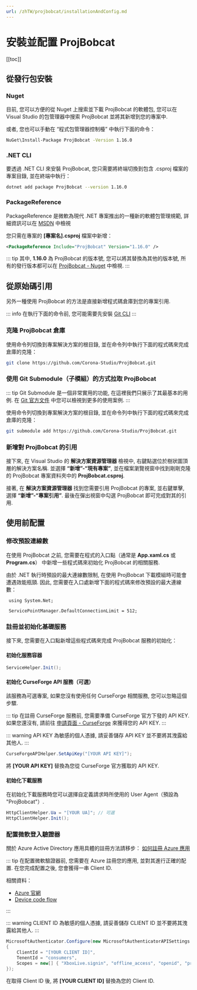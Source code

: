 ```yaml
---
url: /zhTW/projbobcat/installationAndConfig.md
---
```

# 安裝並配置 ProjBobcat

\[\[toc]]

## 從發行包安裝

### Nuget

目前, 您可以方便的從 Nuget 上搜索並下載 ProjBobcat 的軟體包, 您可以在 Visual Studio 的包管理器中搜索 ProjBobcat 並將其新增到您的專案中.

或者, 您也可以手動在 “程式包管理器控制檯” 中執行下面的命令：

```bash
NuGet\Install-Package ProjBobcat -Version 1.16.0
```

### .NET CLI

要透過 .NET CLI 來安裝 ProjBobcat, 您只需要將終端切換到包含 .csproj 檔案的專案目錄, 並在終端中執行：

```bash
dotnet add package ProjBobcat --version 1.16.0
```

### PackageReference

PackageReference 是微軟為現代 .NET 專案推出的一種新的軟體包管理規範,
詳細資訊可以在 [MSDN](https://learn.microsoft.com/en-us/nuget/consume-packages/package-references-in-project-files)
中檢視

您只需在專案的 **\[專案名].csproj** 檔案中新增：

```xml
<PackageReference Include="ProjBobcat" Version="1.16.0" />
```

::: tip
其中, **1.16.0** 為 ProjBobcat 的版本號, 您可以將其替換為其他的版本號,
所有的發行版本都可以在 [ProjBobcat - Nuget](https://www.nuget.org/packages/ProjBobcat#versions-body-tab) 中檢視.
:::

## 從原始碼引用

另外一種使用 ProjBobcat 的方法是直接新增程式碼倉庫到您的專案引用.

::: info
在執行下面的命令前, 您可能需要先安裝 [Git CLI](https://git-scm.com/)
:::

### 克隆 ProjBobcat 倉庫

使用命令列切換到專案解決方案的根目錄, 並在命令列中執行下面的程式碼來完成倉庫的克隆：

```bash
git clone https://github.com/Corona-Studio/ProjBobcat.git
```

### 使用 Git Submodule（子模組）的方式拉取 ProjBobcat

::: tip
Git Submodule 是一個非常實用的功能, 在這裡我們只展示了其最基本的用例.
在 [Git 官方文件](https://git-scm.com/book/en/v2/Git-Tools-Submodules) 中您可以檢視到更多的使用案例.
:::

使用命令列切換到專案解決方案的根目錄, 並在命令列中執行下面的程式碼來完成倉庫的克隆：

```bash
git submodule add https://github.com/Corona-Studio/ProjBobcat.git
```

### 新增對 ProjBobcat 的引用

接下來, 在 Visual Studio 的 **解決方案資源管理器** 檢視中, 右鍵點選位於樹狀圖頂層的解決方案名稱.
並選擇 **“新增”-“現有專案”**, 並在檔案瀏覽視窗中找到剛剛克隆的 ProjBobcat 專案資料夾中的 **ProjBobcat.csproj**.

接著, 在 **解決方案資源管理器** 找到您需要引用 ProjBobcat 的專案, 並右鍵單擊, 選擇 **“新增”-“專案引用”**.
最後在彈出視窗中勾選 ProjBobcat 即可完成對其的引用.

## 使用前配置

### 修改預設連線數

在使用 ProjBobcat 之前, 您需要在程式的入口點（通常是 **App.xaml.cs** 或 **Program.cs**）
中新增一些程式碼來初始化 ProjBobcat 的相關服務.

由於 .NET 執行時預設的最大連線數限制, 在使用 ProjBobcat 下載模組時可能會遭遇效能瓶頸.
因此, 您需要在入口處新增下面的程式碼來修改預設的最大連線數：

```c#{3}
 using System.Net;

 ServicePointManager.DefaultConnectionLimit = 512;
```

### 註冊並初始化基礎服務

接下來, 您需要在入口點新增這些程式碼來完成 ProjBobcat 服務的初始化：

#### 初始化服務容器

```c#
ServiceHelper.Init();
```

#### 初始化 CurseForge API 服務（可選）

該服務為可選專案, 如果您沒有使用任何 CurseForge 相關服務, 您可以忽略這個步驟.

::: tip
在註冊 CurseForge 服務前, 您需要準備 CurseForge 官方下發的 API KEY.
如果您還沒有, 請前往 [申請頁面 - CurseForge](https://support.curseforge.com/en/support/solutions/articles/9000208346-about-the-curseforge-api-and-how-to-apply-for-a-key)
來獲得您的 API KEY.
:::

::: warning
API KEY 為敏感的個人憑據, 請妥善儲存 API KEY 並不要將其洩露給其他人.
:::

```c#
CurseForgeAPIHelper.SetApiKey("[YOUR API KEY]");
```

將 **\[YOUR API KEY]** 替換為您從 CurseForge 官方獲取的 API KEY.

#### 初始化下載服務

在初始化下載服務時您可以選擇自定義請求時所使用的 User Agent（預設為 "ProjBobcat"）.

```c#
HttpClientHelper.Ua = "[YOUR UA]"; // 可選
HttpClientHelper.Init();
```

### 配置微軟登入驗證器

關於 Azure Active Directory 應用具體的註冊方法請移步：
[如何註冊 Azure 應用](/zhTW/projbobcat/createNewAzureApp)

::: tip
在配置微軟驗證器前, 您需要在 Azure 註冊您的應用, 並對其進行正確的配置.
在您完成配置之後, 您會獲得一串 Client ID.

相關資料：

* [Azure 官網](https://azure.microsoft.com/en-us/)
* [Device code flow](https://learn.microsoft.com/en-us/azure/active-directory/develop/scenario-desktop-acquire-token-device-code-flow?tabs=dotnet)

:::

::: warning
CLIENT ID 為敏感的個人憑據, 請妥善儲存 CLIENT ID 並不要將其洩露給其他人.
:::

```c#
MicrosoftAuthenticator.Configure(new MicrosoftAuthenticatorAPISettings
{
    ClientId = "[YOUR CLIENT ID]",
    TenentId = "consumers",
    Scopes = new[] { "XboxLive.signin", "offline_access", "openid", "profile", "email" }
});
```

在取得 Client ID 後, 將 **\[YOUR CLIENT ID]** 替換為您的 Client ID.

